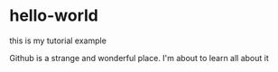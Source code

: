 # hello-world
this is my tutorial example

Github is a strange and wonderful place. I'm about to learn all about it

